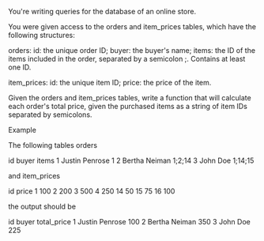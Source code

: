 You're writing queries for the database of an online store.

You were given access to the orders and item_prices tables, which have the following structures:

orders:
id: the unique order ID;
buyer: the buyer's name;
items: the ID of the items included in the order, separated by a semicolon ;. Contains at least one ID.

item_prices:
id: the unique item ID;
price: the price of the item.

Given the orders and item_prices tables, write a function that will calculate each order's total price, given the purchased items as a string of item IDs separated by semicolons.

Example

The following tables orders

id	buyer	        items
1	Justin Penrose	1
2	Bertha Neiman	1;2;14
3	John Doe	    1;14;15

and item_prices

id	price
1	100
2	200
3	500
4	250
14	50
15	75
16	100

the output should be

id	buyer	total_price
1	Justin Penrose	100
2	Bertha Neiman	350
3	John Doe	225